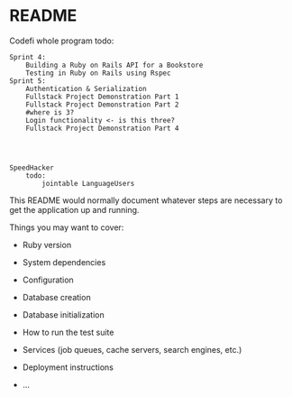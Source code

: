 # README

Codefi whole program todo:

    Sprint 4:
        Building a Ruby on Rails API for a Bookstore
        Testing in Ruby on Rails using Rspec
    Sprint 5:
        Authentication & Serialization
        Fullstack Project Demonstration Part 1
        Fullstack Project Demonstration Part 2
        #where is 3?
        Login functionality <- is this three?
        Fullstack Project Demonstration Part 4




    SpeedHacker 
        todo:
            jointable LanguageUsers






This README would normally document whatever steps are necessary to get the
application up and running.

Things you may want to cover:

* Ruby version

* System dependencies

* Configuration

* Database creation

* Database initialization

* How to run the test suite

* Services (job queues, cache servers, search engines, etc.)

* Deployment instructions

* ...
